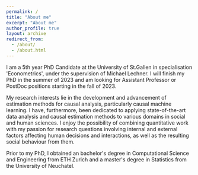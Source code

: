 ```yaml
---
permalink: /
title: "About me"
excerpt: "About me"
author_profile: true
layout: archive
redirect_from: 
  - /about/
  - /about.html
---
```


I am a 5th year PhD Candidate at the University of St.Gallen in specialisation 'Econometrics', under the supervision of Michael Lechner. I will finish my PhD in the summer of 2023 and am looking for Assistant Professor or PostDoc positions starting in the fall of 2023.

My research interests lie in the development and advancement of estimation methods for causal analysis, particularly causal machine learning. I have, furthermore, been dedicated to applying state-of-the-art data analysis and causal estimation methods to various domains in social and human sciences. I enjoy the possibility of combining quantitative work with my passion for research questions involving internal and external factors affecting human decisions and interactions, as well as the resulting social behaviour from them.

Prior to my PhD, I obtained an bachelor's degree in Computational Science and Engineering from ETH Zurich and a master's degree in Statistics from the University of Neuchatel.
